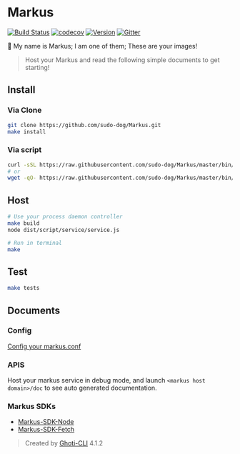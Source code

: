 # Markus

[![Build Status](https://travis-ci.org/SudoDotDog/Markus.svg?branch=master)](https://travis-ci.org/SudoDotDog/Markus)
[![codecov](https://codecov.io/gh/SudoDotDog/Markus/branch/master/graph/badge.svg)](https://codecov.io/gh/SudoDotDog/Markus)
[![Version](https://img.shields.io/badge/Version-3.8.5-purple.svg?longCache=true)](https://github.com/SudoDotDog/Markus)
[![Gitter](https://badges.gitter.im/SudoDotDog/Markus.svg)](https://gitter.im/Markus?utm_source=badge&utm_medium=badge&utm_campaign=pr-badge)

:rainbow: My name is Markus; I am one of them; These are your images!

> Host your Markus and read the following simple documents to get starting!

## Install

### Via Clone

```bash
git clone https://github.com/sudo-dog/Markus.git
make install
```

### Via script

```bash
curl -sSL https://raw.githubusercontent.com/sudo-dog/Markus/master/bin/install.sh | sudo sh -
# or
wget -qO- https://raw.githubusercontent.com/sudo-dog/Markus/master/bin/install.sh | sudo sh -
```

## Host

```bash
# Use your process daemon controller
make build
node dist/script/service/service.js

# Run in terminal
make
```

## Test

```bash
make tests
```

## Documents

### Config

[Config your markus.conf](https://github.com/sudo-dog/Markus/wiki/Config)

### APIS

Host your markus service in debug mode, and launch `<markus host domain>/doc` to see auto generated documentation.

### Markus SDKs

-   [Markus-SDK-Node](https://github.com/sudo-dog/Markus-SDK-Node)
-   [Markus-SDK-Fetch](https://github.com/sudo-dog/Markus-SDK-Fetch)

> Created by [Ghoti-CLI](https://github.com/WMXPY/Ghoti-CLI/) 4.1.2
